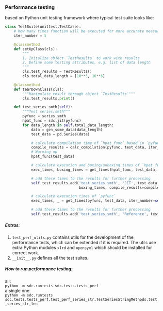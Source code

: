 ### Performance testing
based on Python unit testing framework where typical test suite looks like:
```python
class TestSuite(unittest.TestCase):
    # how many times function will be executed for more accurate measurements
    iter_number = 5

    @classmethod
    def setUpClass(cls):
        """
        1. Initalize object `TestResults` to work with results
        2. Define some testing attributes, e.g. list of data length
        """
        cls.test_results = TestResults()
        cls.total_data_length = [10**5, 10**6]

    @classmethod
    def tearDownClass(cls):
        """Manipulate result through object `TestResults`"""
        cls.test_results.print()

    def test_series_smth(self):
        """Test series.smth"""
        pyfunc = series_smth
        hpat_func = sdc.jit(pyfunc)
        for data_length in self.total_data_length:
            data = gen_some_data(data_length)
            test_data = pd.Series(data)

            # calculate compilation time of `hpat_func` based in `pyfunc`
            compile_results = calc_compilation(pyfunc, test_data, iter_number=self.iter_number)
            # Warming up
            hpat_func(test_data)

            # calculate execution and boxing/unboxing times of `hpat_func`
            exec_times, boxing_times = get_times(hpat_func, test_data, iter_number=self.iter_number)

            # add these times to the results for further processing
            self.test_results.add('test_series_smth', 'JIT', test_data.size, exec_times,
                                  boxing_times, compile_results=compile_results)

            # calculate execution times of `pyfunc`
            exec_times, _ = get_times(pyfunc, test_data, iter_number=self.iter_number)

            # add these times to the results for further processing
            self.test_results.add('test_series_smth', 'Reference', test_data.size, exec_times)
```

##### Extras:
1. `test_perf_utils.py` contains utils for the development of the performance tests,
which can be extended if it is required. The utils use extra Python modules `xlrd` and `openpyxl`
which should be installed for correct work.
2. `__init__.py` defines all the test suites.

##### How to run performance testing:
all:<br>
`python -m sdc.runtests sdc.tests.tests_perf`<br>
a single one:<br>
`python -m sdc.runtests sdc.tests.tests_perf.test_perf_series_str.TestSeriesStringMethods.test_series_str_len`
